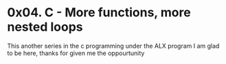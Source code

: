 # 0x04. C - More functions, more nested loops
This another series in the c programming under the ALX program
I am glad to be here, thanks for given me the oppourtunity
